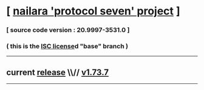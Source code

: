 
# [ [nailara 'protocol seven' project](http://nailara.network/) ]

### [ source code version : 20.9997-3531.0 ]

### ( this is the [ISC license](license)d "base" branch )
---
## current [release](https://github.com/taekiten/nailara/releases) \\\\// [v1.73.7](https://github.com/taekiten/nailara/releases/tag/v1.73.7)
---
